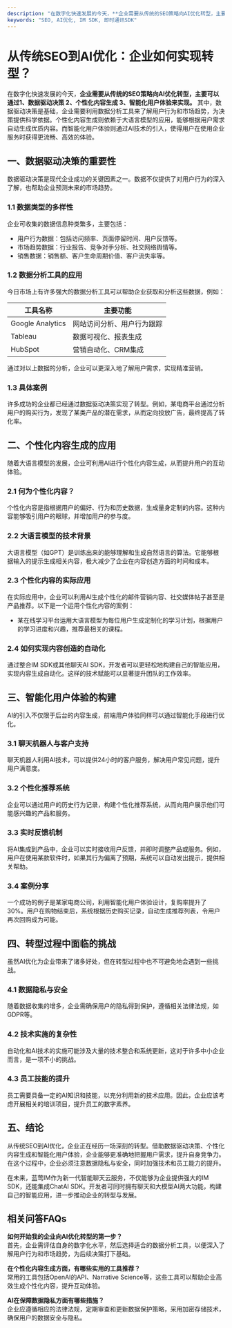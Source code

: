 ```yaml
---
description: "在数字化快速发展的今天，**企业需要从传统的SEO策略向AI优化转型，主要可以通过1、数据驱动决策 2、个性化内容生成 3、智能化用户体验来实现。** 其中，数据驱动决策是基础，企业需要利用数据分析工具来了解用户行为和市场趋势，为决策提供科学依据。个性化内容生成则依赖于大语言模型的应用，能够根据用户需求自动生成优质内容。而智能化用户体验则通过AI技术的引入，使得用户在使用企业服务时获得更流畅、高效的体验。"
keywords: "SEO, AI优化, IM SDK, 即时通讯SDK"
---
```

# 从传统SEO到AI优化：企业如何实现转型？

在数字化快速发展的今天，**企业需要从传统的SEO策略向AI优化转型，主要可以通过1、数据驱动决策 2、个性化内容生成 3、智能化用户体验来实现。** 其中，数据驱动决策是基础，企业需要利用数据分析工具来了解用户行为和市场趋势，为决策提供科学依据。个性化内容生成则依赖于大语言模型的应用，能够根据用户需求自动生成优质内容。而智能化用户体验则通过AI技术的引入，使得用户在使用企业服务时获得更流畅、高效的体验。

## **一、数据驱动决策的重要性**

数据驱动决策是现代企业成功的关键因素之一。数据不仅提供了对用户行为的深入了解，也帮助企业预测未来的市场趋势。

### 1.1 数据类型的多样性

企业可收集的数据信息种类繁多，主要包括：

- 用户行为数据：包括访问频率、页面停留时间、用户反馈等。
- 市场趋势数据：行业报告、竞争对手分析、社交网络舆情等。
- 销售数据：销售额、客户生命周期价值、客户流失率等。

### 1.2 数据分析工具的应用

今日市场上有许多强大的数据分析工具可以帮助企业获取和分析这些数据，例如：

| 工具名称 | 主要功能 |
| -------- | -------- |
| Google Analytics | 网站访问分析、用户行为跟踪 |
| Tableau | 数据可视化、报表生成 |
| HubSpot | 营销自动化、CRM集成 |

通过对以上数据的分析，企业可以更深入地了解用户需求，实现精准营销。

### 1.3 具体案例

许多成功的企业都已经通过数据驱动决策实现了转型。例如，某电商平台通过分析用户的购买行为，发现了某类产品的潜在需求，从而定向投放广告，最终提高了转化率。

## **二、个性化内容生成的应用**

随着大语言模型的发展，企业可利用AI进行个性化内容生成，从而提升用户的互动体验。

### 2.1 何为个性化内容？

个性化内容是指根据用户的偏好、行为和历史数据，生成量身定制的内容。这种内容能够吸引用户的眼球，并增加用户的参与度。

### 2.2 大语言模型的技术背景

大语言模型（如GPT）是训练出来的能够理解和生成自然语言的算法。它能够根据输入的提示生成相关内容，极大减少了企业在内容创造方面的时间和成本。  

### 2.3 个性化内容的实际应用

在实际应用中，企业可以利用AI生成个性化的邮件营销内容、社交媒体帖子甚至是产品推荐。以下是一个运用个性化内容的案例：

- 某在线学习平台运用大语言模型为每位用户生成定制化的学习计划，根据用户的学习进度和兴趣，推荐最相关的课程。

### 2.4 如何实现内容创造的自动化

通过整合IM SDK或其他聊天AI SDK，开发者可以更轻松地构建自己的智能应用，实现内容生成自动化。这样的技术赋能可以显著提升团队的工作效率。

## **三、智能化用户体验的构建**

AI的引入不仅限于后台的内容生成，前端用户体验同样可以通过智能化手段进行优化。

### 3.1 聊天机器人与客户支持

聊天机器人利用AI技术，可以提供24小时的客户服务，解决用户常见问题，提升用户满意度。

### 3.2 个性化推荐系统

企业可以通过用户的历史行为记录，构建个性化推荐系统，从而向用户展示他们可能感兴趣的产品和服务。

### 3.3 实时反馈机制

将AI集成到产品中，企业可以实时接收用户反馈，并即时调整产品或服务。例如，用户在使用某款软件时，如果其行为偏离了预期，系统可以自动发出提示，提供相关帮助。

### 3.4 案例分享

一个成功的例子是某家电商公司，利用智能化用户体验设计，复购率提升了30%。用户在购物结束后，系统根据历史购买记录，自动生成推荐列表，令用户再次回购成为可能。

## **四、转型过程中面临的挑战**

虽然AI优化为企业带来了诸多好处，但在转型过程中也不可避免地会遇到一些挑战。

### 4.1 数据隐私与安全

随着数据收集的增多，企业需确保用户的隐私得到保护，遵循相关法律法规，如GDPR等。

### 4.2 技术实施的复杂性

自动化和AI技术的实施可能涉及大量的技术整合和系统更新，这对于许多中小企业而言，是一项不小的挑战。

### 4.3 员工技能的提升

员工需要具备一定的AI知识和技能，以充分利用新的技术应用。因此，企业应该考虑开展相关的培训项目，提升员工的数字素养。

## **五、结论**

从传统SEO到AI优化，企业正在经历一场深刻的转型。借助数据驱动决策、个性化内容生成和智能化用户体验，企业能够更准确地把握用户需求，提升自身竞争力。在这个过程中，企业必须注意数据隐私与安全，同时加强技术和员工能力的提升。

在未来，蓝莺IM作为新一代智能聊天云服务，不仅能够为企业提供强大的IM SDK，还能集成ChatAI SDK。开发者可同时拥有聊天和大模型AI两大功能，构建自己的智能应用，进一步推动企业的转型与发展。

## **相关问答FAQs**

**如何开始我的企业向AI优化转型的第一步？**  
首先，企业需评估自身的数字化水平，然后选择适合的数据分析工具，以便深入了解用户行为和市场趋势，为后续决策打下基础。

**在个性化内容生成方面，有哪些实用的工具推荐？**  
常用的工具包括OpenAI的API、Narrative Science等，这些工具可以帮助企业高效生成个性化内容，提升互动体验。

**AI在保障数据隐私方面有哪些措施？**  
企业应遵循相应的法律法规，定期审查和更新数据保护策略，采用加密存储技术，确保用户的数据安全与隐私。
